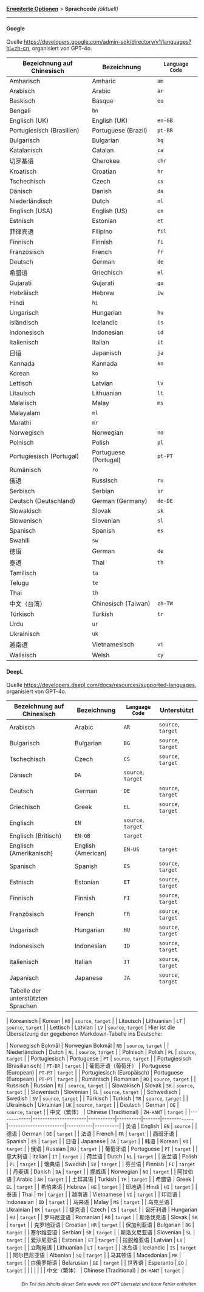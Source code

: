 [**Erweiterte Optionen**](./introduction.md) > **Sprachcode** _(aktuell)_

---

#### Google

Quelle <https://developers.google.com/admin-sdk/directory/v1/languages?hl=zh-cn>, organisiert von GPT-4o.

| Bezeichnung auf Chinesisch | Bezeichnung | `Language Code` |
| --- | --- | --- |
| Amharisch | Amharic | `am` |
| Arabisch | Arabic | `ar` |
| Baskisch | Basque | `eu` |
| Bengali | `bn` |
| Englisch (UK) | English (UK) | `en-GB` |
| Portugiesisch (Brasilien) | Portuguese (Brazil) | `pt-BR` |
| Bulgarisch | Bulgarian | `bg` |
| Katalanisch | Catalan | `ca` |
| 切罗基语 | Cherokee | `chr` |
| Kroatisch | Croatian | `hr` |
| Tschechisch | Czech | `cs` |
| Dänisch | Danish | `da` |
| Niederländisch | Dutch | `nl` |
| Englisch (USA) | English (US) | `en` |
| Estnisch | Estonian | `et` |
| 菲律宾语 | Filipino | `fil` |
| Finnisch | Finnish | `fi` |
| Französisch | French | `fr` |
| Deutsch | German | `de` |
| 希腊语 | Griechisch | `el` |
| Gujarati | Gujarati | `gu` |
| Hebräisch | Hebrew | `iw` |
| Hindi | `hi` |
| Ungarisch | Hungarian | `hu` |
| Isländisch | Icelandic | `is` |
| Indonesisch | Indonesian | `id` |
| Italienisch | Italian | `it` |
| 日语 | Japanisch | `ja` |
| Kannada | Kannada | `kn` |
| Korean | `ko` |
| Lettisch | Latvian | `lv` |
| Litauisch | Lithuanian | `lt` |
| Malaiisch | Malay | `ms` |
| Malayalam | `ml` |
| Marathi | `mr` |
| Norwegisch | Norwegian | `no` |
| Polnisch | Polish | `pl` |
| Portugiesisch (Portugal) | Portuguese (Portugal) | `pt-PT` |
| Rumänisch | `ro` |
| 俄语 | Russisch | `ru` |
| Serbisch | Serbian | `sr` |
| Deutsch (Deutschland) | German (Germany) | `de-DE` |
| Slowakisch | Slovak | `sk` |
| Slowenisch | Slovenian | `sl` |
| Spanisch | Spanish | `es` |
| Swahili | `sw` |
| 德语 | German | `de` |
| 泰语 | Thai | `th` |
| Tamilisch | `ta` |
| Telugu | `te` |
| Thai | `th` |
| 中文（台湾） | Chinesisch (Taiwan) | `zh-TW` |
| Türkisch | Turkish | `tr` |
| Urdu | `ur` |
| Ukrainisch | `uk` |
| 越南语 | Vietnamesisch | `vi` |
| Walisisch | Welsh | `cy` |


#### DeepL
Quelle <https://developers.deepl.com/docs/resources/supported-languages>, organisiert von GPT-4o.

| Bezeichnung auf Chinesisch | Bezeichnung | `Language Code` | Unterstützt |
| --- | --- | --- | --- |
| Arabisch | Arabic | `AR` | `source`, `target` |
| Bulgarisch | Bulgarian | `BG` | `source`, `target` |
| Tschechisch | Czech | `CS` | `source`, `target` |
| Dänisch | `DA` | `source`, `target` |
| Deutsch | German | `DE` | `source`, `target` |
| Griechisch | Greek | `EL` | `source`, `target` |
| Englisch | `EN` | `source`, `target` |
| Englisch (Britisch) | `EN-GB` | `target` |
| Englisch (Amerikanisch) | English (American) | `EN-US` | `target` |
| Spanisch | Spanish | `ES` | `source`, `target` |
| Estnisch | Estonian | `ET` | `source`, `target` |
| Finnisch | Finnish | `FI` | `source`, `target` |
| Französisch | French | `FR` | `source`, `target` |
| Ungarisch | Hungarian | `HU` | `source`, `target` |
| Indonesisch | Indonesian | `ID` | `source`, `target` |
| Italienisch | Italian | `IT` | `source`, `target` |
| Japanisch | Japanese | `JA` | `source`, `target` |
| Tabelle der unterstützten Sprachen

| Koreanisch | Korean | `KO` | `source`, `target` |
| Litauisch | Lithuanian | `LT` | `source`, `target` |
| Lettisch | Latvian | `LV` | `source`, `target` |
Hier ist die Übersetzung der gegebenen Markdown-Tabelle ins Deutsche:

| Norwegisch Bokmål | Norwegian Bokmål | `NB` | `source`, `target` |
| Niederländisch | Dutch | `NL` | `source`, `target` |
| Polnisch | Polish | `PL` | `source`, `target` |
| Portugiesisch | Portuguese | `PT` | `source`, `target` |
| Portugiesisch (Brasilianisch) | `PT-BR` | `target` |
| 葡萄牙语（葡萄牙） | Portuguese (European) | `PT-PT` | `target` |
| Portugiesisch (Europäisch) | Portuguese (European) | `PT-PT` | `target` |
| Rumänisch | Romanian | `RO` | `source`, `target` |
| Russisch | Russian | `RU` | `source`, `target` |
| Slowakisch | Slovak | `SK` | `source`, `target` |
| Slowenisch | Slovenian | `SL` | `source`, `target` |
| Schwedisch | Swedish | `SV` | `source`, `target` |
| Türkisch | Turkish | `TR` | `source`, `target` |
| Ukrainisch | Ukrainian | `UK` | `source`, `target` |
| Deutsch | German | `DE` | `source`, `target` |
| 中文（繁体） | Chinese (Traditional) | `ZH-HANT` | `target` |
|-------------|----------------------|-----------|----------|-------|-------------|-----------------------|-----------|----------|
| 英语        | English              | `EN`      | `source` |       | 德语        | German               | `DE`      | `target` |
| 法语        | French               | `FR`      | `target` |       | 西班牙语    | Spanish              | `ES`      | `target` |
| 日语        | Japanese             | `JA`      | `target` |       | 韩语        | Korean               | `KO`      | `target` |
| 俄语        | Russian              | `RU`      | `target` |       | 葡萄牙语    | Portuguese           | `PT`      | `target` |
| 意大利语    | Italian              | `IT`      | `target` |       | 荷兰语      | Dutch                | `NL`      | `target` |
| 波兰语      | Polish               | `PL`      | `target` |       | 瑞典语      | Swedish              | `SV`      | `target` |
| 芬兰语      | Finnish              | `FI`      | `target` |       | 丹麦语      | Danish               | `DA`      | `target` |
| 挪威语      | Norwegian            | `NO`      | `target` |       | 阿拉伯语    | Arabic               | `AR`      | `target` |
| 土耳其语    | Turkish              | `TR`      | `target` |       | 希腊语      | Greek                | `EL`      | `target` |
| 希伯来语    | Hebrew               | `HE`      | `target` |       | 印地语      | Hindi                | `HI`      | `target` |
| 泰语        | Thai                 | `TH`      | `target` |       | 越南语      | Vietnamese           | `VI`      | `target` |
| 印尼语      | Indonesian           | `ID`      | `target` |       | 马来语      | Malay                | `MS`      | `target` |
| 乌克兰语    | Ukrainian            | `UK`      | `target` |       | 捷克语      | Czech                | `CS`      | `target` |
| 匈牙利语    | Hungarian            | `HU`      | `target` |       | 罗马尼亚语  | Romanian             | `RO`      | `target` |
| 斯洛伐克语  | Slovak               | `SK`      | `target` |       | 克罗地亚语  | Croatian             | `HR`      | `target` |
| 保加利亚语  | Bulgarian            | `BG`      | `target` |       | 塞尔维亚语  | Serbian              | `SR`      | `target` |
| 斯洛文尼亚语 | Slovenian            | `SL`      | `target` |       | 爱沙尼亚语  | Estonian             | `ET`      | `target` |
| 拉脱维亚语  | Latvian              | `LV`      | `target` |       | 立陶宛语    | Lithuanian           | `LT`      | `target` |
| 冰岛语      | Icelandic            | `IS`      | `target` |       | 阿尔巴尼亚语 | Albanian             | `SQ`      | `target` |
| 马其顿语    | Macedonian           | `MK`      | `target` |       | 白俄罗斯语  | Belarusian           | `BE`      | `target` |
| 世界语      | Esperanto            | `EO`      | `target` |       |             |                       |           |          |
| 中文（繁体） | Chinese (Traditional) | `ZH-HANT` | `target` |

<div align="right"> 
<h6><small>Ein Teil des Inhalts dieser Seite wurde von GPT übersetzt und kann Fehler enthalten.</small></h6>